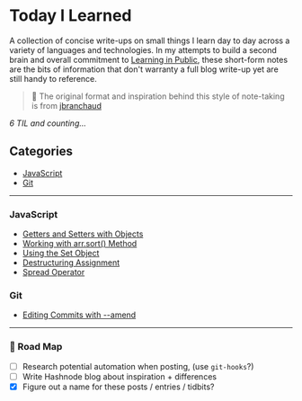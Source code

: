 # Today I Learned

A collection of concise write-ups on small things I learn day to day across a
variety of languages and technologies. In my attempts to build a second brain and overall commitment to [Learning in Public](https://www.swyx.io/learn-in-public/), these short-form notes are the bits of information that don't warranty a full blog write-up yet are still handy to reference.

> 🌟 The original format and inspiration behind this style of note-taking is from [jbranchaud](https://github.com/jbranchaud/til)

_6 TIL and counting..._


## Categories

* [JavaScript](#javascript)
* [Git](#git)

---

### JavaScript
- [Getters and Setters with Objects](javascript/getters-and-setters-with-objects.md)
- [Working with arr.sort() Method](javascript/working-with-sort.md)
- [Using the Set Object](javascript/using-the-set-object.md)
- [Destructuring Assignment](javascript/destructuring-assignment.md)
- [Spread Operator](javascript/spread-operator.md)

### Git
- [Editing Commits with --amend](git/editing-commits-with-amend.md)

---

### 🚧 Road Map
- [ ] Research potential automation when posting, (use `git-hooks`?)
- [ ] Write Hashnode blog about inspiration + differences
- [x] Figure out a name for these posts / entries / tidbits?